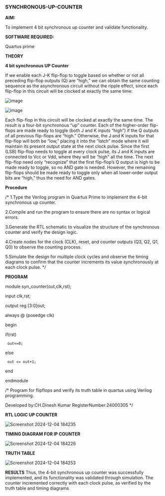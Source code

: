 ### SYNCHRONOUS-UP-COUNTER

**AIM:**

To implement 4 bit synchronous up counter and validate functionality.

**SOFTWARE REQUIRED:**

Quartus prime

**THEORY**

**4 bit synchronous UP Counter**

If we enable each J-K flip-flop to toggle based on whether or not all preceding flip-flop outputs (Q) are “high,” we can obtain the same counting sequence as the asynchronous circuit without the ripple effect, since each flip-flop in this circuit will be clocked at exactly the same time:

![image](https://github.com/naavaneetha/SYNCHRONOUS-UP-COUNTER/assets/154305477/d5db3fa0-e413-404c-b80e-b2f39d82e7e8)


![image](https://github.com/naavaneetha/SYNCHRONOUS-UP-COUNTER/assets/154305477/52cb61eb-d04b-442d-810c-31185a68410b)

Each flip-flop in this circuit will be clocked at exactly the same time.
The result is a four-bit synchronous “up” counter. Each of the higher-order flip-flops are made ready to toggle (both J and K inputs “high”) if the Q outputs of all previous flip-flops are “high.”
Otherwise, the J and K inputs for that flip-flop will both be “low,” placing it into the “latch” mode where it will maintain its present output state at the next clock pulse.
Since the first (LSB) flip-flop needs to toggle at every clock pulse, its J and K inputs are connected to Vcc or Vdd, where they will be “high” all the time.
The next flip-flop need only “recognize” that the first flip-flop’s Q output is high to be made ready to toggle, so no AND gate is needed.
However, the remaining flip-flops should be made ready to toggle only when all lower-order output bits are “high,” thus the need for AND gates.

**Procedure**

 /* 1.Type the Verilog program in Quartus Prime to implement the 4-bit synchronous up
 counter.
 
 2.Compile and run the program to ensure there are no syntax or logical errors.
 
 3.Generate the RTL schematic to visualize the structure of the synchronous counter and
 verify the design logic.

 4.Create nodes for the clock (CLK), reset, and counter outputs (Q3, Q2, Q1, Q0) to
 observe the counting process.

 5.Simulate the design for multiple clock cycles and observe the timing diagrams to
 confirm that the counter increments its value synchronously at each clock pulse.
 */

**PROGRAM**

module syn_counter(out,clk,rst);

input clk,rst;

output reg [3:0]out;

always @ (posedge clk)

begin

   if(rst)
   
     out<=0;
   
   else 
   
     out <= out+1;

end

endmodule

/* Program for flipflops and verify its truth table in quartus using Verilog programming. 

Developed by:CH.Dinesh Kumar RegisterNumber:24000305
*/

**RTL LOGIC UP COUNTER**

![Screenshot 2024-12-04 184235](https://github.com/user-attachments/assets/0bef9390-a944-4053-ab5b-7c992df71bb3)



**TIMING DIAGRAM FOR IP COUNTER**


![Screenshot 2024-12-04 184226](https://github.com/user-attachments/assets/8ca8c338-2e29-48d2-8478-0dfc28fb9e9d)


**TRUTH TABLE**

![Screenshot 2024-12-04 184253](https://github.com/user-attachments/assets/093981cf-7ba5-4305-97c0-47f73ba18a7b)

**RESULTS** 
Thus, the 4-bit synchronous up counter was successfully implemented, and its
 functionality was validated through simulation. The counter incremented correctly with
 each clock pulse, as verified by the truth table and timing diagrams

